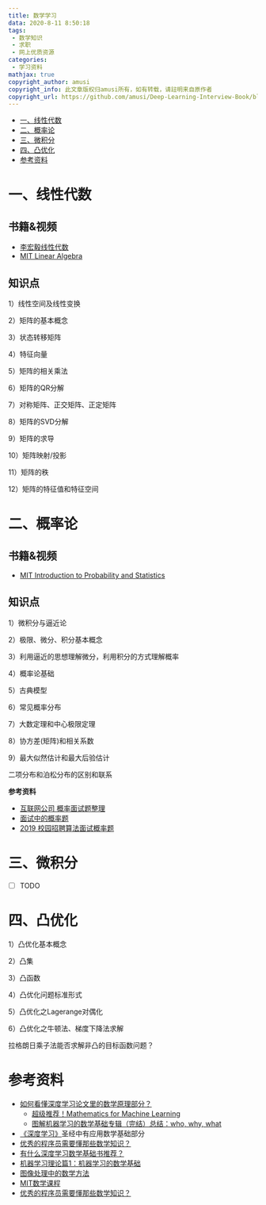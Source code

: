 ```yaml
---
title: 数学学习
data: 2020-8-11 8:50:18
tags:
 - 数学知识
 - 求职
 - 网上优质资源
categories:
 - 学习资料
mathjax: true
copyright_author: amusi
copyright_info: 此文章版权归amusi所有，如有转载，请註明来自原作者
copyright_url: https://github.com/amusi/Deep-Learning-Interview-Book/blob/master/docs/%E6%95%B0%E5%AD%A6.md
---
```


<!-- MarkdownTOC depth=4 -->

- [一、线性代数](#LA)
- [二、概率论](#Pro)
- [三、微积分](#Cal)
- [四、凸优化](#CO)
- [参考资料](#Reference)

<a name="LA"></a>

# 一、线性代数

## 书籍&视频

- [李宏毅线性代数](http://speech.ee.ntu.edu.tw/~tlkagk/courses.html)
- [MIT Linear Algebra](https://ocw.mit.edu/courses/mathematics/18-06sc-linear-algebra-fall-2011/index.htm?utm_source=OCWDept&utm_medium=CarouselSm&utm_campaign=FeaturedCourse)

## 知识点

1）线性空间及线性变换 

2）矩阵的基本概念 

3）状态转移矩阵 

4）特征向量 

5）矩阵的相关乘法

6）矩阵的QR分解 

7）对称矩阵、正交矩阵、正定矩阵 

8）矩阵的SVD分解 

9）矩阵的求导 

10）矩阵映射/投影

11）矩阵的秩

12）矩阵的特征值和特征空间

<a name="Pro"></a>

# 二、概率论

## 书籍&视频

- [MIT Introduction to Probability and Statistics](https://ocw.mit.edu/courses/mathematics/18-05-introduction-to-probability-and-statistics-spring-2014/index.htm?utm_source=OCWDept&utm_medium=CarouselSm&utm_campaign=FeaturedCourse)

## 知识点

1）微积分与逼近论

2）极限、微分、积分基本概念 

3）利用逼近的思想理解微分，利用积分的方式理解概率

4）概率论基础

5）古典模型

6）常见概率分布

7）大数定理和中心极限定理 

8）协方差(矩阵)和相关系数 

9）最大似然估计和最大后验估计

二项分布和泊松分布的区别和联系

**参考资料**

- [互联网公司 概率面试题整理](https://blog.csdn.net/bertdai/article/details/78070092)
- [面试中的概率题](https://www.cnblogs.com/fanling999/p/6777335.html)
- [2019 校园招聘算法面试概率题](https://zhuanlan.zhihu.com/p/46592195)

<a name="Cal"></a>

# 三、微积分

- [ ] TODO

<a name="CO"></a>

# 四、凸优化

1）凸优化基本概念 

2）凸集 

3）凸函数

4）凸优化问题标准形式 

5）凸优化之Lagerange对偶化 

6）凸优化之牛顿法、梯度下降法求解

拉格朗日乘子法能否求解非凸的目标函数问题？

<a name="Reference"></a>

# 参考资料

- [如何看懂深度学习论文里的数学原理部分？](https://www.zhihu.com/question/266533669)
  - [超级推荐！Mathematics for Machine Learning](https://zhuanlan.zhihu.com/p/35449496)
  - [图解机器学习的数学基础专辑（完结）总结：who, why, what](https://zhuanlan.zhihu.com/p/36148930)
- [《深度学习》](https://github.com/exacity/deeplearningbook-chinese)圣经中有应用数学基础部分
- [优秀的程序员需要懂那些数学知识？](https://www.zhihu.com/question/21425201)
- [有什么深度学习数学基础书推荐？](https://www.zhihu.com/question/41459109)
- [机器学习理论篇1：机器学习的数学基础](https://zhuanlan.zhihu.com/p/25197792)
- [图像处理中的数学方法](http://bicmr.pku.edu.cn/~dongbin/Teaching_files/%E5%9B%BE%E5%83%8F%E5%A4%84%E7%90%86%E4%B8%AD%E7%9A%84%E6%95%B0%E5%AD%A6%E6%96%B9%E6%B3%95-18-19/index.html)
- [MIT数学课程](https://ocw.mit.edu/courses/mathematics/)
- [优秀的程序员需要懂那些数学知识？](https://www.zhihu.com/question/21425201/answer/632269759)